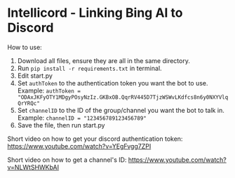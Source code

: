# Intellicord - Linking Bing AI to Discord

How to use:

1. Download all files, ensure they are all in the same directory.
2. Run ```pip install -r requirements.txt``` in terminal.
3. Edit start.py
4. Set ```authToken``` to the authentication token you want the bot to use. Example: ```authToken = "ODAxJKFyOTY1MDgyPOsyNzIz.GKBxOB.QqrRV445D7TjzWSWvLKdfcs8n6y0NXYVlqQrYRQc"```
5. Set ```channelID``` to the ID of the group/channel you want the bot to talk in. Example: ```channelID = "123456789123456789"```
6. Save the file, then run start.py

Short video on how to get your discord authentication token: https://www.youtube.com/watch?v=YEgFvgg7ZPI

Short video on how to get a channel's ID: https://www.youtube.com/watch?v=NLWtSHWKbAI